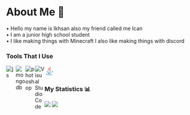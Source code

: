 # About Me 👋

• Hello my name is Ikhsan also my friend called me Ican<br />
• I am a junior high school student<br />
• I like making things with Minecraft I also like making things with discord

### Tools That I Use
<img align="left" alt="js" width="26px" src="https://i.imgur.com/3u1wzwE.png" />
<img align="left" alt="mongodb" width="26px" src="https://imgur.com/xN5cFRr.png" /> 
<img align="left" alt="photoshop" width="26px" src="https://i.imgur.com/OC1RcS5.jpg" />
<img src="https://raw.githubusercontent.com/devicons/devicon/master/icons/java/java-original.svg" alt="java" width="26px" />
<img align="left" alt="Visual Studio Code" width="26px" src="https://i.imgur.com/LwSdAlE.png" /><br />



### My Statistics 📊
![](https://github-readme-stats.vercel.app/api?username=IkhsanR236&&show_icons=true)
![](https://github-readme-stats.vercel.app/api/top-langs/?username=IkhsanR236&layout=compact)
